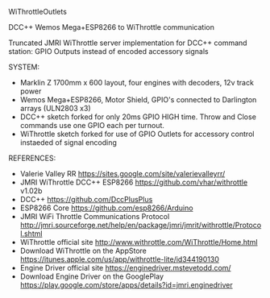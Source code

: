 WiThrottleOutlets

DCC++ Wemos Mega+ESP8266 to WiThrottle communication

Truncated JMRI WiThrottle server implementation for DCC++ command station: GPIO Outputs instead of encoded accessory signals

SYSTEM:
 * Marklin Z 1700mm x 600 layout, four engines with decoders, 12v track power
 * Wemos Mega+ESP8266, Motor Shield, GPIO's connected to Darlington arrays (ULN2803 x3)
 * DCC++ sketch forked for only 20ms GPIO HIGH time.  Throw and Close commands use one GPIO each per turnout.
 * WiThrottle sketch forked for use of GPIO Outlets for accessory control instaeded of signal encoding

REFERENCES:
 * Valerie Valley RR https://sites.google.com/site/valerievalleyrr/
 * JMRI WiThrottle DCC++ ESP8266 https://github.com/vhar/withrottle v1.02b
 * DCC++ https://github.com/DccPlusPlus
 * ESP8266 Core https://github.com/esp8266/Arduino
 * JMRI WiFi Throttle Communications Protocol http://jmri.sourceforge.net/help/en/package/jmri/jmrit/withrottle/Protocol.shtml
 * WiThrottle official site http://www.withrottle.com/WiThrottle/Home.html
 * Download WiThrottle on the AppStore https://itunes.apple.com/us/app/withrottle-lite/id344190130
 * Engine Driver official site https://enginedriver.mstevetodd.com/
 * Download Engine Driver on the GooglePlay https://play.google.com/store/apps/details?id=jmri.enginedriver
